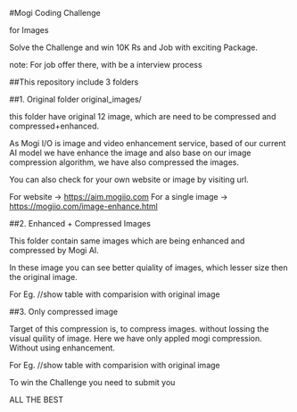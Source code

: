 #Mogi Coding Challenge

for Images

Solve the Challenge and win 10K Rs and Job with exciting Package.

note: For job offer there, with be a interview process

##This repository include 3 folders

##1. Original folder
original_images/

this folder have original 12 image, which are need to be compressed and compressed+enhanced.

As Mogi I/O is image and video enhancement service, based of our current AI model we have enhance the image and also base on our image compression algorithm, we have also compressed the images. 

You can also check for your own website or image by visiting url.

For website -> https://aim.mogiio.com
For a single image -> https://mogiio.com/image-enhance.html

##2. Enhanced + Compressed Images

This folder contain same images which are being enhanced and compressed by Mogi AI.

In these image you can see better quiality of images, which lesser size then the original image.

For Eg. //show table with comparision with original image

##3. Only compressed image

Target of this compression is, to compress images. without lossing the visual quility of image. Here we have only appled mogi compression. Without using enhancement.


For Eg. //show table with comparision with original image

To win the Challenge you need to submit you

ALL THE BEST

